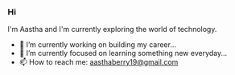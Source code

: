 ### Hi
I'm Aastha and I'm currently exploring the world of technology.



- 🔭 I’m currently working on building my career...
- 🌱 I’m currently focused on learning something new everyday...
- 📫 How to reach me: aasthaberry19@gmail.com

